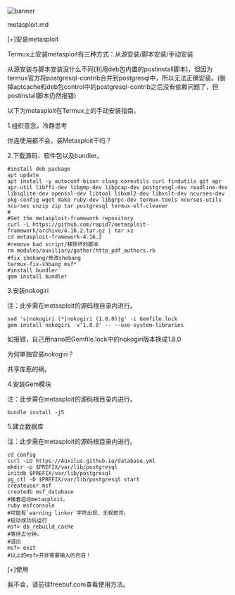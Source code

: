 ![banner](https://github.com/myfreess/Mytermuxdoc/blob/master/pic/msfbanner.jpg)

metasploit.md

[+]安装metasploit

Termux上安装metasploit有三种方式：从源安装/脚本安装/手动安装

从源安装与脚本安装没什么不同(利用deb包内置的postinstall脚本)，但因为termux官方将postgresql-contrib合并到postgresql中，所以无法正确安装。(删掉aptcache和deb包control中的postgresql-contrib之后没有依赖问题了，但postinstall脚本仍然报错)

以下为metasploit在Termux上的手动安装指南。

1.组织意念，冷静思考

你连使用都不会，装Metasploit干吗？

2.下载源码、软件包以及bundler。

```shell
#install deb package
apt update
apt install -y autoconf bison clang coreutils curl findutils git apr apr-util libffi-dev libgmp-dev libpcap-dev postgresql-dev readline-dev libsqlite-dev openssl-dev libtool libxml2-dev libxslt-dev ncurses-dev pkg-config wget make ruby-dev libgrpc-dev termux-tools ncurses-utils ncurses unzip zip tar postgresql termux-elf-cleaner
#
#Get the metasploit-framework repository
curl -L https://github.com/rapid7/metasploit-framework/archive/4.16.2.tar.gz | tar xz
cd metasploit-framework-4.16.2
#remove bad script/移除坏的脚本
rm modules/auxiliary/gather/http_pdf_authors.rb
#fix shebang/修改shebang
termux-fix-shbang msf*
#install bundler
gem install bundler
```

3.安装nokogiri

注：此步需在metasploit的源码根目录内进行。

```shell
sed 's|nokogiri (*|nokogiri (1.8.0)|g' -i Gemfile.lock  
gem install nokogiri -v'1.8.0' -- --use-system-libraries
```
如报错，自己用nano把Gemfile.lock中的nokogiri版本换成1.8.0

为何单独安装nokogiri？

共享库惹的祸。

4.安装Gem模块

注：此步需在metasploit的源码根目录内进行。

```shell
bundle install -j5
```

5.建立数据库

注：此步需在metasploit的源码根目录内进行。

```shell
cd config
curl -LO https://Auxilus.github.io/database.yml
mkdir -p $PREFIX/var/lib/postgresql
initdb $PREFIX/var/lib/postgresql
pg_ctl -D $PREFIX/var/lib/postgresql start
createuser msf
createdb msf_database
#接着启动metasploit。
ruby msfconsole
#可能有`warning linker`字符出现，无视即可。
#启动成功后运行
msf> db_rebuild_cache
#等待五分钟。
#退出
msf> exit
#以上的msf>并非需要输入的内容！
```


[+]使用

我不会，请前往freebuf.com查看使用方法。

